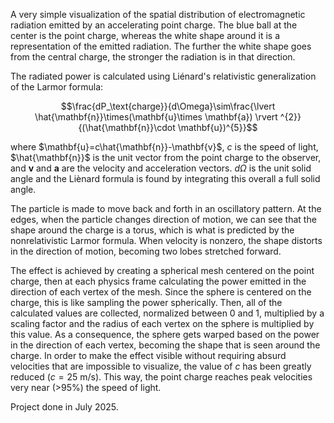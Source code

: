 A very simple visualization of the spatial distribution of electromagnetic radiation emitted by an accelerating point charge. The blue ball at the center is the point charge, whereas the white shape around it is a representation of the emitted radiation. The further the white shape goes from the central charge, the stronger the radiation is in that direction.

The radiated power is calculated using Liénard's relativistic generalization of the Larmor formula:
```math
\frac{dP_\text{charge}}{d\Omega}\sim\frac{\lvert \hat{\mathbf{n}}\times(\mathbf{u}\times \mathbf{a}) \rvert ^{2}}{(\hat{\mathbf{n}}\cdot \mathbf{u})^{5}}
```
where $\mathbf{u}=c\hat{\mathbf{n}}-\mathbf{v}$, $c$ is the speed of light, $\hat{\mathbf{n}}$ is the unit vector from the point charge to the observer, and $\mathbf{v}$ and $\mathbf{a}$ are the velocity and acceleration vectors. $d\Omega$ is the unit solid angle and the Liènard formula is found by integrating this overall a full solid angle.

The particle is made to move back and forth in an oscillatory pattern. At the edges, when the particle changes direction of motion, we can see that the shape around the charge is a torus, which is what is predicted by the nonrelativistic Larmor formula. When velocity is nonzero, the shape distorts in the direction of motion, becoming two lobes stretched forward.

The effect is achieved by creating a spherical mesh centered on the point charge, then at each physics frame calculating the power emitted in the direction of each vertex of the mesh. Since the sphere is centered on the charge, this is like sampling the power spherically. Then, all of the calculated values are collected, normalized between 0 and 1, multiplied by a scaling factor and the radius of each vertex on the sphere is multiplied by this value. As a consequence, the sphere gets warped based on the power in the direction of each vertex, becoming the shape that is seen around the charge. In order to make the effect visible without requiring absurd velocities that are impossible to visualize, the value of $c$ has been greatly reduced ($c=25\text{ m/s}$). This way, the point charge reaches peak velocities very near (>95%) the speed of light.

Project done in July 2025.